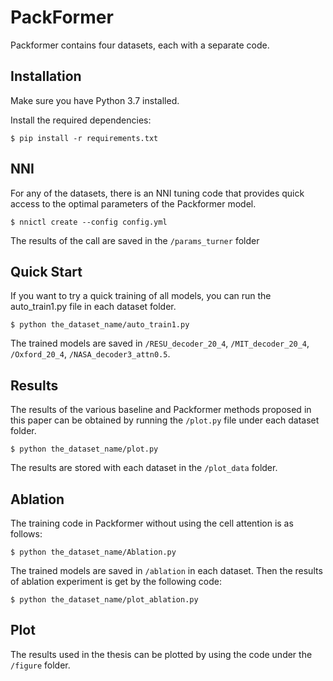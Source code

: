 # PackFormer

Packformer contains four datasets, each with a separate code.

## Installation

Make sure you have Python 3.7 installed.

Install the required dependencies:

```
$ pip install -r requirements.txt
```

## NNI
For any of the datasets, there is an NNI tuning code that provides quick access to the optimal parameters of the Packformer model.
```
$ nnictl create --config config.yml
```
The results of the call are saved in the `/params_turner` 
folder

## Quick Start
If you want to try a quick training of all models, you can run the auto_train1.py file in each dataset folder.
```
$ python the_dataset_name/auto_train1.py
```
The trained models are saved in `/RESU_decoder_20_4`, `/MIT_decoder_20_4`, `/Oxford_20_4`, `/NASA_decoder3_attn0.5`.

## Results
The results of the various baseline and Packformer methods proposed in this paper can be obtained by running the `/plot.py` file under each dataset folder.
```
$ python the_dataset_name/plot.py
```
The results are stored with each dataset in the `/plot_data` folder.
## Ablation
The training code in Packformer without using the cell attention is as follows:
```
$ python the_dataset_name/Ablation.py
```
The trained models are saved in `/ablation` in each dataset. Then the results of ablation experiment is get by the following code:
```
$ python the_dataset_name/plot_ablation.py
```
## Plot
The results used in the thesis can be plotted by using the code under the `/figure` folder.